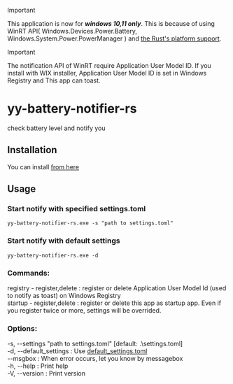 > [!IMPORTANT]
> This application is now for ***windows 10,11 only***. This is because of using WinRT API( Windows.Devices.Power.Battery, Windows.System.Power.PowerManager ) and [the Rust's platform support](https://doc.rust-lang.org/beta/rustc/platform-support.html).  
  
> [!IMPORTANT]
> The notification API of WinRT require Application User Model ID. If you install with WIX installer, Application User Model ID is set in Windows Registry and This app can toast.
# yy-battery-notifier-rs
check battery level and notify you

## Installation
You can install [from here](https://github.com/yy-tromb/yy-battery-notifier-rs/releases)

## Usage

### Start notify with specified settings.toml
`yy-battery-notifier-rs.exe -s "path to settings.toml"`

### Start notify with default settings
`yy-battery-notifier-rs.exe -d`

### Commands:
  registry - register,delete : register or delete Application User Model Id (used to notify as toast) on Windows Registry  
  startup - register,delete : register or delete this app as startup app. Even if you register twice or more, settings will be overrided.  

### Options:
  -s, --settings "path to settings.toml"  \[default: .\settings.toml]  
  -d, --default_settings : Use [default_settings.toml](https://github.com/yy-tromb/yy-battery-notifier-rs/blob/main/default_settings.toml)  
      --msgbox : When error occurs, let you know by messagebox  
  -h, --help : Print help  
  -V, --version : Print version  
